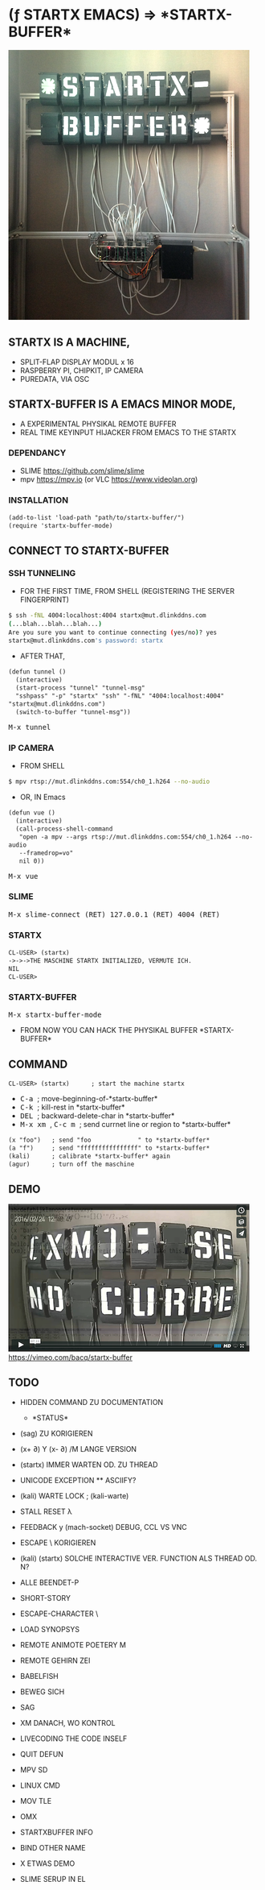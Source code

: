 # (ƒ STARTX EMACS) => \*STARTX-BUFFER\*
![foto](media/startx-buffer.png)
<!-- ![foto](media/mit-kamera.png) -->

## STARTX IS A MACHINE,
* SPLIT-FLAP DISPLAY MODUL x 16
* RASPBERRY PI, CHIPKIT, IP CAMERA
* PUREDATA, VIA OSC

## STARTX-BUFFER IS A EMACS MINOR MODE,
* A EXPERIMENTAL PHYSIKAL REMOTE BUFFER
* REAL TIME KEYINPUT HIJACKER FROM EMACS TO THE STARTX

### DEPENDANCY
* SLIME <https://github.com/slime/slime>
* mpv <https://mpv.io> (or VLC <https://www.videolan.org>)

### INSTALLATION
```
(add-to-list 'load-path "path/to/startx-buffer/")
(require 'startx-buffer-mode)
```

## CONNECT TO STARTX-BUFFER
### SSH TUNNELING
* FOR THE FIRST TIME, FROM SHELL (REGISTERING THE SERVER FINGERPRINT)
``` bash
$ ssh -fNL 4004:localhost:4004 startx@mut.dlinkddns.com
(...blah...blah...blah...)
Are you sure you want to continue connecting (yes/no)? yes
startx@mut.dlinkddns.com's password: startx
``` 

* AFTER THAT,
``` common-lisp
(defun tunnel ()
  (interactive)
  (start-process "tunnel" "tunnel-msg" 
  "sshpass" "-p" "startx" "ssh" "-fNL" "4004:localhost:4004" "startx@mut.dlinkddns.com")
  (switch-to-buffer "tunnel-msg"))
```
<kbd> M-x tunnel </kbd>
  
### IP CAMERA
* FROM SHELL
``` bash
$ mpv rtsp://mut.dlinkddns.com:554/ch0_1.h264 --no-audio
```
* OR, IN Emacs
``` common-lisp
(defun vue ()
  (interactive)
  (call-process-shell-command
   "open -a mpv --args rtsp://mut.dlinkddns.com:554/ch0_1.h264 --no-audio
   --framedrop=vo"
   nil 0))
``` 
<kbd> M-x vue </kbd>

### SLIME
<kbd> M-x slime-connect (RET) 127.0.0.1 (RET) 4004 (RET) </kbd>
### STARTX
```
CL-USER> (startx)
->->->THE MASCHINE STARTX INITIALIZED, VERMUTE ICH.
NIL
CL-USER>
```
### STARTX-BUFFER

<kbd> M-x startx-buffer-mode </kbd>
* FROM NOW YOU CAN HACK THE PHYSIKAL BUFFER \*STARTX-BUFFER\*

## COMMAND
```
CL-USER> (startx)      ; start the machine startx
```
* <kbd> C-a </kbd>				; move-beginning-of-\*startx-buffer\*
* <kbd> C-k </kbd>				; kill-rest in \*startx-buffer\*
* <kbd> DEL </kbd>		; backward-delete-char in \*startx-buffer\*
* <kbd> M-x xm </kbd>, <kbd> C-c m </kbd>   ; send currnet line or region to \*startx-buffer\*

``` common-lisp
(x "foo")   ; send "foo             " to *startx-buffer*
(a "f")     ; send "ffffffffffffffff" to *startx-buffer*
(kali)      ; calibrate *startx-buffer* again 
(agur)      ; turn off the maschine
```

<!-- ## STARTX-THEATRE IS A REMOTE LIVE THEATRE ENVIRONMENT, -->
<!-- ![foto](media/startx-theatre.png) -->

<!-- * LIVE CODING INSPIRED -->
<!-- * SATELLITE REMOTE PROGRAMMING INSPIRED  -->
<!-- * "THE LIBRARY OF BABEL BY JORGE LUIS BORGES" GELESEN. -->

## DEMO
[![foto](media/startx-buffer-vimeo-shot.png)](https://vimeo.com/bacq/startx-buffer)
https://vimeo.com/bacq/startx-buffer

## TODO
* HIDDEN COMMAND ZU DOCUMENTATION
  * \*STATUS\*
* (sag) ZU KORIGIEREN
* (x+ ∂) Y (x- ∂) /M LANGE VERSION
* (startx) IMMER WARTEN OD. ZU THREAD
* UNICODE EXCEPTION
** ASCIIFY?
* (kali) WARTE LOCK ; (kali-warte) 
* STALL RESET λ
* FEEDBACK y (mach-socket) DEBUG, CCL VS VNC 
* ESCAPE \ KORIGIEREN
* (kali) (startx) SOLCHE INTERACTIVE VER. FUNCTION ALS THREAD OD. N?
* ALLE BEENDET-P
* SHORT-STORY
* ESCAPE-CHARACTER \

* LOAD SYNOPSYS
* REMOTE ANIMOTE POETERY M
* REMOTE GEHIRN ZEI
* BABELFISH
* BEWEG SICH
* SAG
* XM DANACH, WO KONTROL
* LIVECODING THE CODE INSELF
* QUIT DEFUN
* MPV SD
* LINUX CMD
* MOV TLE
* OMX
* STARTXBUFFER INFO
* BIND OTHER NAME
* X ETWAS DEMO
* SLIME SERUP IN EL
